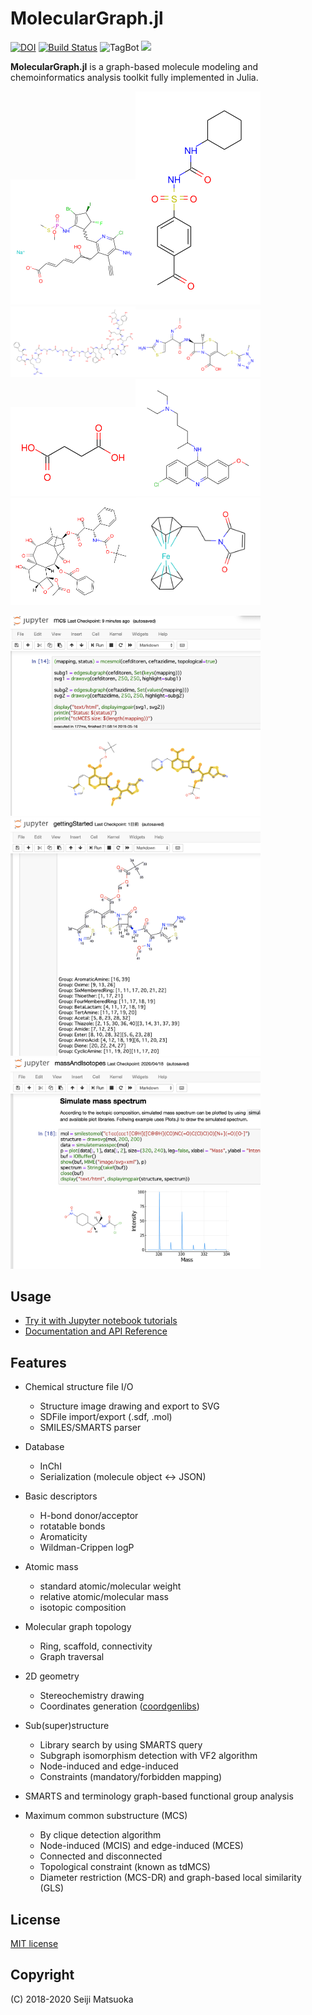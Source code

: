
MolecularGraph.jl
===================================================

[![DOI](https://zenodo.org/badge/151080560.svg)](https://zenodo.org/badge/latestdoi/151080560)
[![Build Status](https://travis-ci.org/mojaie/MolecularGraph.jl.svg?branch=master)](https://travis-ci.org/mojaie/MolecularGraph.jl)
![TagBot](https://github.com/mojaie/MolecularGraph.jl/workflows/TagBot/badge.svg)
[![](https://img.shields.io/badge/docs-dev-blue.svg)](https://mojaie.github.io/MolecularGraph.jl/dev)


**MolecularGraph.jl** is a graph-based molecule modeling and chemoinformatics analysis toolkit fully implemented in Julia.


<img src="./assets/image/demo.svg" width="200"/><img src="./assets/image/Acetohexamide.svg" width="200"/><img src="./assets/image/Bivalirudin.svg" width="200"/><img src="./assets/image/Cefmenoxime.svg" width="200"/><img src="./assets/image/Succinic acid.svg" width="200"/><img src="./assets/image/Quinacrine.svg" width="200"/><img src="./assets/image/Docetaxel.svg" width="200"/><img src="./assets/image/FerrocenylethylMaleimide.svg" width="200"/>

<img src="./assets/image/mcsdemo.png" width="400"/><img src="./assets/image/funcgroupdemo.png" width="400"/><img src="./assets/image/massspecdemo.png" width="400"/>



## Usage

- [Try it with Jupyter notebook tutorials](https://github.com/mojaie/MolecularGraph.jl_notebook)
- [Documentation and API Reference](https://mojaie.github.io/MolecularGraph.jl/dev)


## Features

- Chemical structure file I/O
  - Structure image drawing and export to SVG
  - SDFile import/export (.sdf, .mol)
  - SMILES/SMARTS parser

- Database
  - InChI
  - Serialization (molecule object <-> JSON)

- Basic descriptors
  - H-bond donor/acceptor
  - rotatable bonds
  - Aromaticity
  - Wildman-Crippen logP

- Atomic mass
  - standard atomic/molecular weight
  - relative atomic/molecular mass
  - isotopic composition

- Molecular graph topology
  - Ring, scaffold, connectivity
  - Graph traversal

- 2D geometry
  - Stereochemistry drawing
  - Coordinates generation ([coordgenlibs](https://github.com/schrodinger/coordgenlibs))

- Sub(super)structure
  - Library search by using SMARTS query
  - Subgraph isomorphism detection with VF2 algorithm
  - Node-induced and edge-induced
  - Constraints (mandatory/forbidden mapping)

- SMARTS and terminology graph-based functional group analysis

- Maximum common substructure (MCS)
  - By clique detection algorithm
  - Node-induced (MCIS) and edge-induced (MCES)
  - Connected and disconnected
  - Topological constraint (known as tdMCS)
  - Diameter restriction (MCS-DR) and graph-based local similarity (GLS)


## License

[MIT license](http://opensource.org/licenses/MIT)


## Copyright

(C) 2018-2020 Seiji Matsuoka
